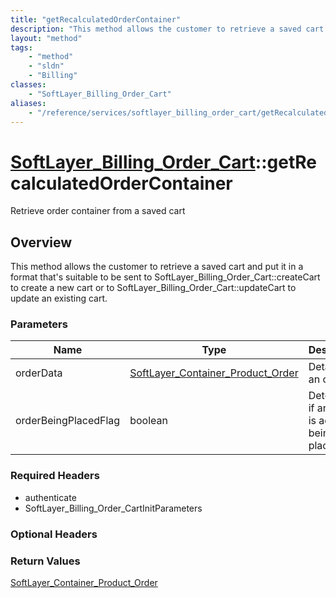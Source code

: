 ```yaml
---
title: "getRecalculatedOrderContainer"
description: "This method allows the customer to retrieve a saved cart and put it in a format that's suitable to be sent to SoftLayer_... "
layout: "method"
tags:
    - "method"
    - "sldn"
    - "Billing"
classes:
    - "SoftLayer_Billing_Order_Cart"
aliases:
    - "/reference/services/softlayer_billing_order_cart/getRecalculatedOrderContainer"
---
```

# [SoftLayer_Billing_Order_Cart](/reference/services/SoftLayer_Billing_Order_Cart)::getRecalculatedOrderContainer

Retrieve order container from a saved cart


## Overview 
This method allows the customer to retrieve a saved cart and put it in a format that's suitable to be sent to SoftLayer_Billing_Order_Cart::createCart to create a new cart or to SoftLayer_Billing_Order_Cart::updateCart to update an existing cart. 

### Parameters 
|Name | Type | Description |
| --- | --- | --- |
|orderData| <a href='/reference/datatypes/SoftLayer_Container_Product_Order'>SoftLayer_Container_Product_Order </a>| Details for an order|
|orderBeingPlacedFlag| boolean| Determines if an order is actually being placed|


### Required Headers
* authenticate
* SoftLayer_Billing_Order_CartInitParameters

### Optional Headers

### Return Values
<a href='/reference/datatypes/SoftLayer_Container_Product_Order'>SoftLayer_Container_Product_Order </a>

